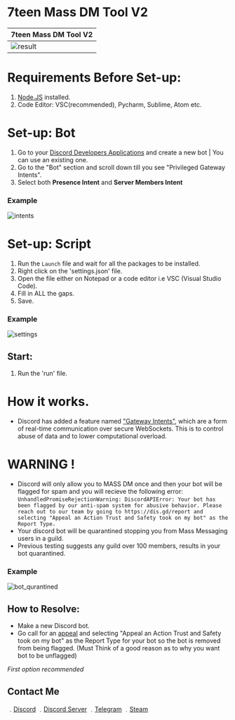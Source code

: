 # 7teen Mass DM Tool V2


| 7teen Mass DM Tool V2 | 
| ------------- | 
| ![result](https://media.discordapp.net/attachments/782211920416735252/789831752540880906/9a3362d5eb93661261d0c62ccac678a8.gif) | 



# Requirements Before Set-up:

1. [Node.JS](https://nodejs.org/en/) installed.
2. Code Editor: VSC(recommended), Pycharm, Sublime, Atom etc.

# Set-up: Bot

1. Go to your [Discord Developers Applications](https://discord.com/developers/applications) and create a new bot | You can use an existing one.
2. Go to the "Bot" section and scroll down till you see "Privileged Gateway Intents".
3. Select both **Presence Intent** and **Server Members Intent**

### Example

![intents](https://media.discordapp.net/attachments/782211920416735252/789810856460419092/unknown.png?width=1409&height=400)

# Set-up: Script

1. Run the `Launch` file and wait for all the packages to be installed.
1. Right click on the 'settings.json' file.
2. Open the file either on Notepad or a code editor i.e VSC (Visual Studio Code).
3. Fill in ALL the gaps.
4. Save.

### Example

![settings](https://media.discordapp.net/attachments/782211920416735252/789815016835645440/unknown.png)

## Start: 

1. Run the 'run' file.


# How it works.
* Discord has added a feature named ["Gateway Intents"](https://discord.com/developers/docs/topics/gateway), which are a form of real-time communication over secure WebSockets. This is to control abuse of data and to lower computational overload.

# WARNING !
* Discord will only allow you to MASS DM once and then your bot will be flagged for spam and you will recieve the following error: `UnhandledPromiseRejectionWarning: DiscordAPIError: Your bot has been flagged by our anti-spam system for abusive behavior. Please reach out to our team by going to https://dis.gd/report and selecting "Appeal an Action Trust and Safety took on my bot" as the Report Type.`
* Your discord bot will be quarantined stopping you from Mass Messaging users in a guild.
* Previous testing suggests any guild over 100 members, results in your bot quarantined.

### Example

![bot_qurantined](https://media.discordapp.net/attachments/782211920416735252/789813065209217024/unknown.png?width=1409&height=281)

## How to Resolve:
* Make a new Discord bot.
* Go call for an [appeal](https://dis.gd/report) and selecting "Appeal an Action Trust and Safety took on my bot" as the Report Type for your bot so the bot is removed from being flagged. (Must Think of a good reason as to why you want bot to be unflagged)

*First option recommended*

## Contact Me

﹒[Discord](https://discord.com/users/709827684888215582)
﹒[Discord Server](https://discord.gg/JH9h9uv)
﹒[Telegram](https://t.me/clairvoyant7teen)
﹒[Steam](https://steamcommunity.com/id/seven777teen/)
